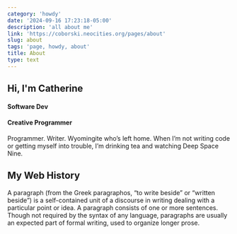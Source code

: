 ```yaml
---
category: 'howdy'
date: '2024-09-16 17:23:18-05:00'
description: 'all about me'
link: 'https://coborski.neocities.org/pages/about'
slug: about
tags: 'page, howdy, about'
title: About
type: text
---
```


## Hi, I'm Catherine

#### Software Dev

#### Creative Programmer

Programmer. Writer. Wyomingite who’s left home. When I’m not writing code or getting myself into trouble, I’m drinking tea and watching Deep Space Nine.

## My Web History

A paragraph (from the Greek paragraphos, “to write beside” or “written beside”) is a self-contained unit of a discourse in writing dealing with a particular point or idea. A paragraph consists of one or more sentences. Though not required by the syntax of any language, paragraphs are usually an expected part of formal writing, used to organize longer prose.
